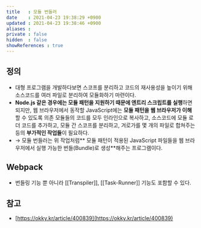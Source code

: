 ```yaml
---
title   : 모듈 번들러 
date    : 2021-04-23 19:38:29 +0900
updated : 2021-04-23 19:38:46 +0900
aliases : 
private : false
hidden  : false
showReferences : true
---
```

## 정의
- 대형 프로그램을 개발하다보면 스코프를 분리하고 코드의 재사용성을 높이기 위해 소스코드를 여러 파일로 분리하여 모듈화하기 마련이다. 
- **Node.js 같은 경우에는 모듈 패턴을 지원하기 때문에 엔트리 스크립트를 실행**하면 되지만, 웹 브라우저에서 동작할 JavaScript에는 **모듈 패턴을 웹 브라우저가 이해**할 수 있도록 의존 모듈들의 코드를 모두 인라인으로 복사하고, 소스코드에 모듈 로더 코드를 추가하고, 모듈 간 스코프를 분리하고, 겨로가를 몇 개의 파일로 합쳐주는 등의 **부가적인 작업들**이 필요하다.  
- → 모듈 번들러는 위 작업처럼** 모듈 패턴이 적용된 JavaScript 파일들을 웹 브라우저에서 실행  가능한 번들(Bundle)로 생성**해주는 프로그램이다. 

## Webpack 
- 번들링 기능 뿐 아니라 [[Transpiler]], [[Task-Runner]] 기능도 포함할 수 있다. 

## 참고
- [https://okky.kr/article/400839](https://okky.kr/article/400839)
